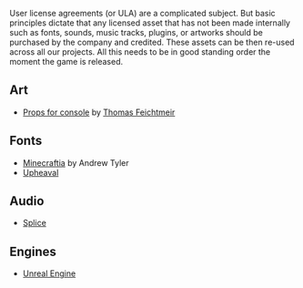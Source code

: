 User license agreements (or ULA) are a complicated subject. But basic principles dictate that any licensed asset that has not been made internally such as fonts, sounds, music tracks, plugins, or artworks should be purchased by the company and credited. These assets can be then re-used across all our projects. All this needs to be in good standing order the moment the game is released.

## Art

- [Props for console](https://docs.google.com/document/d/1tNBRxfKhTqwgsrTTRD-nMbe6zew1c-u7yMaOj6vOKrI/edit) by [Thomas Feichtmeir](mailto:thomas.feichtmeir@gmx.at)

## Fonts

-  [Minecraftia](https://docs.google.com/document/d/e/2PACX-1vRZasbum7bxVI7iCptrs99OgFTM5iOtGCC4gGjlC-2g4F9Q4uRv_O8ktPBsmibUFs-Bbi2wAZo1Lyaa/pub) by Andrew Tyler
- [Upheaval](https://blogfonts.com/upheaval-pro.font)

## Audio

- [Splice](https://splice.com/terms)

## Engines

- [Unreal Engine](https://www.unrealengine.com/en-US/eula/unreal)
